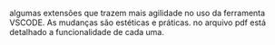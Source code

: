 algumas extensões que trazem mais agilidade no uso da ferramenta VSCODE. As mudanças são estéticas e práticas.
no arquivo pdf está detalhado a funcionalidade de cada uma.